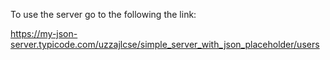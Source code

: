 To use the server go to the following the link:

https://my-json-server.typicode.com/uzzajlcse/simple_server_with_json_placeholder/users